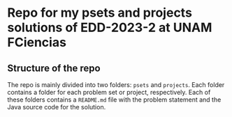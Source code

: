 # Repo for my psets and projects solutions of EDD-2023-2 at UNAM FCiencias

## Structure of the repo

The repo is mainly divided into two folders: `psets` and `projects`. Each folder contains a folder for each problem set or project, respectively. Each of these folders contains a `README.md` file with the problem statement and the Java source code for the solution.
